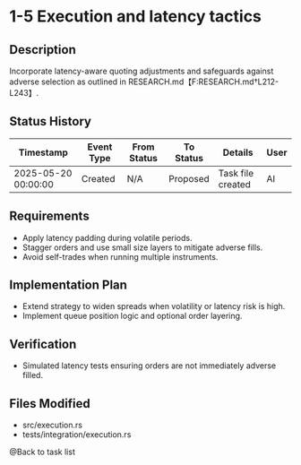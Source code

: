 # 1-5 Execution and latency tactics

## Description
Incorporate latency-aware quoting adjustments and safeguards against adverse selection as outlined in RESEARCH.md【F:RESEARCH.md†L212-L243】.

## Status History
| Timestamp | Event Type | From Status | To Status | Details | User |
|-----------|------------|-------------|-----------|---------|------|
| 2025-05-20 00:00:00 | Created | N/A | Proposed | Task file created | AI |

## Requirements
- Apply latency padding during volatile periods.
- Stagger orders and use small size layers to mitigate adverse fills.
- Avoid self-trades when running multiple instruments.

## Implementation Plan
- Extend strategy to widen spreads when volatility or latency risk is high.
- Implement queue position logic and optional order layering.

## Verification
- Simulated latency tests ensuring orders are not immediately adverse filled.

## Files Modified
- src/execution.rs
- tests/integration/execution.rs

@Back to task list
